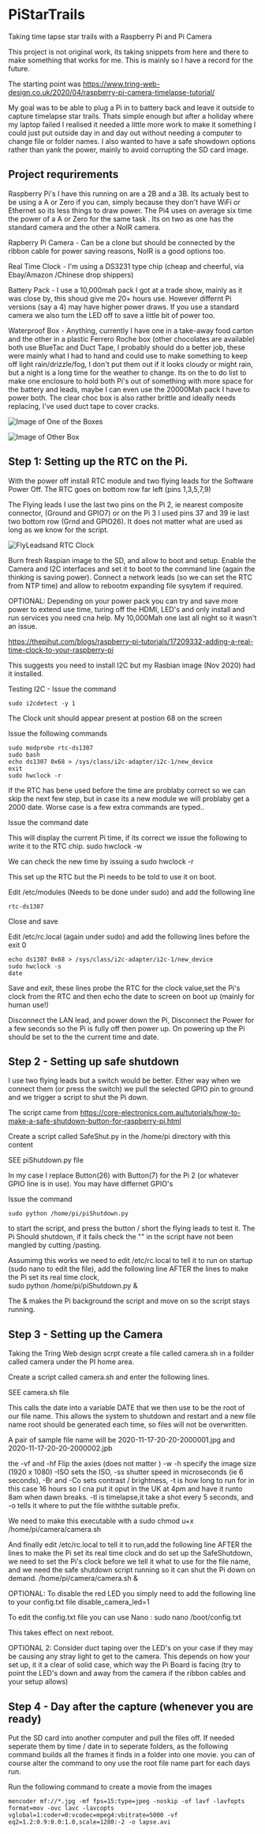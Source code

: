 # PiStarTrails

Taking time lapse star trails with a Raspberry Pi and Pi Camera

This project is not original work, its taking snippets from here and there to make something that works for me.  This is mainly so I have a record for the future.

The starting point was https://www.tring-web-design.co.uk/2020/04/raspberry-pi-camera-timelapse-tutorial/


My goal was to be able to plug a Pi in to battery back and leave it outside to capture timelapse star trails. Thats simple enough but after a holiday where my laptop failed I realised it needed a little more work to make it something I could just put outside day in and day out without needing a computer to change file or folder names.  I also wanted to have a safe showdown options rather than yank the power, mainly to avoid corrupting the SD card image.

## Project requrirements

Raspberry Pi's I have this running on are a 2B and a 3B.  Its actualy best to be using a A or Zero if you can, simply because they don't have WiFi or Ethernet so its less things to draw power.  The Pi4 uses on average six time the power of a A or Zero for the same task .  Its on two as one has the standard camera and the other a NoIR camera.

Rapberry Pi Camera  - Can be a clone but should be connected by the ribbon cable for power saving reasons, NoIR is a good options too.

Real Time Clock - I'm using a DS3231 type chip (cheap and cheerful, via Ebay/Amazon /Chinese drop shippers)

Battery Pack - I use a 10,000mah pack I got at a trade show, mainly as it was close by, this shoud give me 20+ hours use.   However differnt Pi versions (say a 4) may have higher power draws.  If you use a standard camera we also turn the LED off to save a little bit of power too.

Waterproof Box - Anything, currently I have one in a take-away food carton and the other in a plastic Ferrero Roche box (other chocolates are available) both use BlueTac and Duct Tape,  I probably should do a better job, these were mainly what I had to hand and could use to make something to keep off light rain/drizzle/fog,  I don't put them out if it looks cloudy or might rain, but a night is a long time for the weather to change.  Its on the to do list to make one enclosure to hold both Pi's out of something with more space for the battery and leads, maybe I can even use the 20000Mah pack I have to power both. The clear choc box is also rather brittle and ideally needs replacing, I've used duct tape to cover cracks.

![Image of One of the Boxes](https://github.com/gjchester/PiStarTrails/blob/main/449082E6-6475-4E5F-A2FB-40CE26B0C6D1.jpeg)

![Image of Other Box](https://github.com/gjchester/PiStarTrails/blob/main/3F0D1C6C-D086-4C86-AFC1-F0C03C01DAA9.jpeg)




## Step 1:  Setting up the RTC on the Pi.

With the power off install RTC module and two flying leads for the Software Power Off. The RTC goes on bottom row far left (pins 1,3,5,7,9)

The Flying leads I use the last two pins on the Pi 2, ie nearest composite connector, (Ground and GPIO7) or on the Pi 3 I used pins 37 and 39 ie last two bottom row (Grnd and GPIO26). It does not matter what are used as long as we know for the script.

![FlyLeadsand RTC Clock](https://github.com/gjchester/PiStarTrails/blob/main/E2B2E0BB-CF9C-4C51-BF71-99B5CE7607E1.jpeg)


Burn fresh Raspian image to the SD, and allow to boot and setup.  Enable the Camera and I2C interfaces and set it to boot to the command line (again the thinking is saving power).  Connect a network leads (so we can set the RTC from NTP time) and allow to rebootm  expanding file sysytem if required.

OPTIONAL: Depending on your power pack you can try and save more power to extend use time, turing off the HDMI, LED's and only install and run services you need cna help.  My 10,000Mah one last all night so it wasn't an issue. 

https://thepihut.com/blogs/raspberry-pi-tutorials/17209332-adding-a-real-time-clock-to-your-raspberry-pi

This suggests you need to install I2C but my Rasbian image (Nov 2020) had it installed.

Testing I2C - Issue the command

    sudo i2cdetect -y 1

The Clock unit should appear present at postion 68 on the screen


Issue the following commands

    sudo modprobe rtc-ds1307
    sudo bash
    echo ds1307 0x68 > /sys/class/i2c-adapter/i2c-1/new_device
    exit
    sudo hwclock -r

If the RTC has bene used before the time are problaby correct so we can skip the next few step, but in case its a new module we will problaby get a 2000 date. Worse case is a few extra commands are typed..

Issue the command
    date

This will display the current Pi time, if its correct we issue the following to write it to the RTC chip.
    sudo hwclock -w 

We can check the new time by issuing a 
    sudo hwclock -r

This set up the RTC but the Pi needs to be told to use it on boot.

Edit /etc/modules (Needs to be done under sudo) and add the following line

    rtc-ds1307

Close and save

Edit /etc/rc.local (again under sudo) and add the following lines before the exit 0

    echo ds1307 0x68 > /sys/class/i2c-adapter/i2c-1/new_device
    sudo hwclock -s
    date

Save and exit, these lines probe the RTC for the clock value,set the Pi's clock from the RTC and then echo the date to screen on boot up (mainly for human use!)

Disconnect the LAN lead, and power down the Pi, Disconnect the Power for a few seconds so the Pi is fully off then power up.  On powering up the Pi should be set to the the current time and date.


## Step 2 - Setting up safe shutdown

I use two flying leads but a switch would be better.   Either way when we connect them (or press the switch) we pull the selected GPIO pin to ground and we trigger a script to shut the Pi down.

The script came from   https://core-electronics.com.au/tutorials/how-to-make-a-safe-shutdown-button-for-raspberry-pi.html

Create a script called SafeShut.py in the /home/pi directory with this content

SEE piShutdown.py file

In my case I replace Button(26) with Button(7) for the Pi 2 (or whatever GPIO line is in use).  You may have differnet GPIO's

Issue the command 

    sudo python /home/pi/piShutdown.py
  
to start the script, and press the button / short the flying leads to test it.  The Pi Should shutdown, if it fails check the "" in the script have not been mangled by cutting /pasting.




Assumimg this works we need to edit /etc/rc.local to tell it to run on startup  (sudo nano to edit the file), add the following line AFTER the lines to make the Pi set its real time clock,  
    sudo python /home/pi/piShutdown.py &
  
The & makes the Pi background the script and move on so the script stays running.



## Step 3 - Setting up the Camera

Taking the Tring Web design scrpt create a file called camera.sh in a foilder called camera under the PI home area.


Create a script called camera.sh and enter the following lines.

SEE camera.sh file

This calls the date into a variable DATE that we then use to be the root of our file name.   This allows the system to shutdown and restart and a new file name root should be generated each time, so files will not be overwritten.

A pair of sample file name will be 2020-11-17-20-20-2000001.jpg and 2020-11-17-20-20-2000002.jpb

the -vf and -hf Flip the axies (does not matter ) -w -h specify the image size (1920 x 1080) -ISO sets the ISO, -ss shutter speed in microseconds (ie 6 seconds), -Br and -Co sets contrast / brightness, -t is how long to run for in this case 16 hours so I cna put it oput in the UK at 4pm and have it runto 8am when dawn breaks. -tl is timelapse,it take a shot every 5 seconds, and -o tells it where to put the file withthe suitable prefix.


We need to make this executable with a
    sudo chmod u+x /home/pi/camera/camera.sh

And finally edit /etc/rc.local to tell it to run,add the following line AFTER the lines to make the Pi set its real time clock and do set up the SafeShutdown, we need to  set the Pi's clock  before we tell  it what to use for the file name, and we need the safe shutdown script running so it can shut the Pi down on demand.
    /home/pi/camera/camera.sh & 


OPTIONAL: To disable the red LED you simply need to add the following line to your config.txt file 
    disable_camera_led=1
    
To edit the config.txt file you can use Nano :
    sudo nano /boot/config.txt

This takes effect on next reboot.

OPTIONAL 2:   Consider duct taping over the LED's on your case if they may be causing any stray light to get to  the camera.   This depends on how your set up, it it a clear of solid case, which way the Pi Board is facing (try to point the LED's down and away from the camera if the ribbon cables and your setup allows) 


## Step 4 - Day after the capture (whenever you are ready) 

Put the SD card into another computer and pull the files off.  If needed seperate them by time / date in to seperate folders, as the following command builds all the frames it finds in a folder into one movie.  you can of course alter the command to ony use the root file name part for each days run.

Run the following command to create a movie from the images

    mencoder mf://*.jpg -mf fps=15:type=jpeg -noskip -of lavf -lavfopts format=mov -ovc lavc -lavcopts vglobal=1:coder=0:vcodec=mpeg4:vbitrate=5000 -vf eq2=1.2:0.9:0.0:1.0,scale=1280:-2 -o lapse.avi














